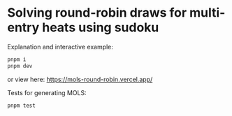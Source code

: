 # Solving round-robin draws for multi-entry heats using sudoku

Explanation and interactive example:

```sh
pnpm i
pnpm dev
```

or view here: https://mols-round-robin.vercel.app/

Tests for generating MOLS:

```sh
pnpm test
```
